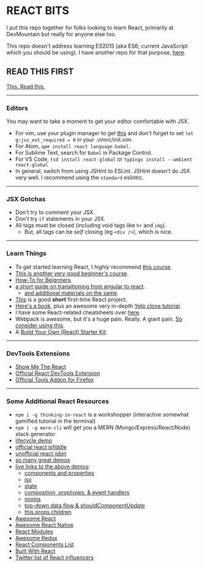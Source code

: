 # REACT BITS

I put this repo together for folks looking to learn React, primarily at
DevMountain but really for anyone else too.

This repo doesn't address learning ES2015 (aka ES6; current JavaScript which you
should be using). I have another repo for that purpose,
[here](https://github.com/zacanger/es6-and-builds).

## READ THIS FIRST

[This. Read this.](https://facebook.github.io/react/docs/thinking-in-react.html)

--------

### Editors

You may want to take a moment to get your editor comfortable with JSX.
* For vim, use your plugin manager to get
  [this](https://github.com/mxw/vim-jsx) and don't forget to set `let
  g:jsx_ext_required = 0` in your .vimrc/init.vim.
* For Atom, `apm install react language-babel`.
* For Sublime Text, search for `Babel` in Package Control.
* For VS Code, `tsd install react-global` or `typings install --ambient react-global`
* In general, switch from using JSHint to ESLint. JSHint doesn't do JSX very
  well. I recommend using the `standard` eslintrc.

--------

### JSX Gotchas

* Don't try to comment your JSX.
* Don't try `if` statements in your JSX.
* All tags must be closed (including void tags like `hr` and `img`).
  * But, all tags can be _self_ closing (eg `<div />`), which is nice.

--------

### Learn Things

* To get started learning React, I _highly_ recommend [this course](http://survivejs.com).
* [This is another very good beginner's course](http://reactjsprogram.teachable.com/courses/reactjsfundamentals).
* [How-To for Beignners](https://github.com/petehunt/react-howto).
* [a short guide on transitioning from angular to react](https://reactjsnews.com/an-angular-developers-first-react-app).
  * [and additional materials on the same](http://angulartoreact.com/).
* [This](https://www.gorkahernandez.com/blog/build-wikipedia-viewer-react-way) is a good **short** first-time React
  project.
* [Here's a book](https://www.fullstackreact.com), plus an awesome very in-depth [Yelp clone tutorial](https://www.fullstackreact.com/articles/react-tutorial-cloning-yelp).
* I have some React-related cheatsheets over
  [here](https://github.com/zacanger/doc.git).
* Webpack is awesome, but it's a huge pain. Really. A giant pain.
  [So consider using this](https://github.com/HenrikJoreteg/hjs-webpack).
* A [Build Your Own (React) Starter Kit](http://andrewhfarmer.com/build-your-own-starter/#0-intro).

--------

### DevTools Extensions

* [Show Me The React](https://chrome.google.com/webstore/detail/show-me-the-react/iaebolhfcmodobkanmaahdhnlplncbnd)
* [Official React DevTools Extension](https://chrome.google.com/webstore/detail/react-developer-tools/fmkadmapgofadopljbjfkapdkoienihi)
* [Official Tools Addon for Firefox](https://addons.mozilla.org/en-US/firefox/addon/react-devtools/)

--------

### Some Additional React Resources

* `npm i -g thinking-in-react` is a workshopper (interactive somewhat gamified tutorial in the terminal)
* `npm i -g mern-cli` will get you a MERN (Mongo/Express/React/Node) stack generator
* [lifecycle demo](http://plnkr.co/edit/JrdxRs?p=preview)
* [official react jsfiddle](http://jsfiddle.net/reactjs/69z2wepo/)
* [unofficial react jsbin](http://jsbin.com/yafixat/edit?js,output)
* [so many great demos](https://github.com/BinaryMuse/react-primer)
* [live links to the above demos](http://binarymuse.github.io/react-primer/build/):
  * [components and properties](http://binarymuse.github.io/react-primer/build/index.html?1)
  * [jsx](http://binarymuse.github.io/react-primer/build/index.html?2)
  * [state](http://binarymuse.github.io/react-primer/build/index.html?3)
  * [composition, proptypes, & event handlers](http://binarymuse.github.io/react-primer/build/index.html?4)
  * [mixins](http://binarymuse.github.io/react-primer/build/index.html?5)
  * [top-down data flow & shouldComponentUpdate](http://binarymuse.github.io/react-primer/build/index.html?6)
  * [this.props.children](http://binarymuse.github.io/react-primer/build/index.html?2)
* [Awesome React](https://github.com/enaqx/awesome-react)
* [Awesome React Native](https://github.com/jondot/awesome-react-native)
* [React Modules](https://js.coach/react)
* [Awesome Redux](https://github.com/xgrommx/awesome-redux)
* [React Components List](http://dvemac.github.io/react-component-list/)
* [Built With React](http://builtwithreact.io/)
* [Twitter list of React influencers](https://twitter.com/oguzbilgic/lists/react-influencers)
